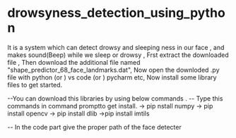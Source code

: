 # drowsyness_detection_using_python
It is a system which can detect drowsy and sleeping ness in our face , and makes sound(Beep) while we sleep or drowsy , Frst extract the downloaded file , Then download the additional file
    named "shape_predictor_68_face_landmarks.dat", Now open the downloded   .py   file with python (or ) vs code  (or ) pycharm etc, Now install some  library files to get started.
 
 
 
 
 
 
 
 
 
 

--You can download this libraries by using  below commands .
-- Type this commands in command promptto get install.
      -> pip  nstall numpy
      -> pip  install opencv
      -> pip  install dlib
      ->pip   install imtils
     

-- In the code part give the proper path of the face detecter 

